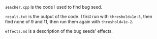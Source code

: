 `seacher.cpp` is the code I used to find bug seed.

`result.txt` is the output of the code. I first run with `threshold=1e-5`, then find none of 9 and 11, then run them again with `threshold=1e-2`.

`effects.md` is a description of the bug seeds' effects.
